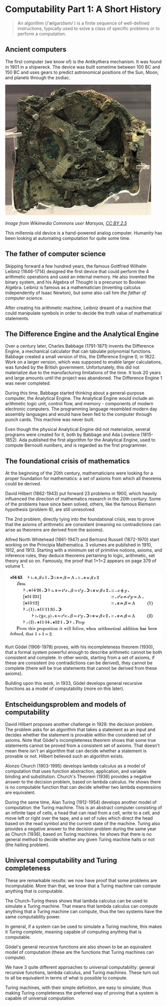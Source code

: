 # Computability Part 1: A Short History

> An algorithm (/ˈælɡərɪðəm/ ) is a finite sequence of well-defined
> instructions, typically used to solve a class of specific problems or
> to perform a computation.

## Ancient computers

The first computer (we know of) is the Antikythera mechanism. It was
found in 1901 in a shipwreck. The device was built sometime between 100
BC and 150 BC and uses gears to predict astronomical positions of the
Sun, Moon, and planets through the zodiac.

![image](device.jpg)

*Image from Wikimedia Commons user Marsyas, [CC BY
2.5](https://creativecommons.org/licenses/by/2.5/)*

This millennia old device is a hand-powered analog computer. Humanity
has been looking at automating computation for quite some time.

## The father of computer science

Skipping forward a few hundred years, the famous Gottfried Wilhelm
Leibniz (1646-1714) designed the first device that could perform the 4
arithmetic operations and used an internal memory. He also invented the
binary system, and his Algebra of Thought is a precursor to Boolean
Algebra. Leibniz is famous as a mathematician (inventing calculus
independently of Isaac Newton), but some also call him *the father of
computer science*.

After creating his arithmetic machine, Leibniz dreamt of a machine that
could manipulate symbols in order to decide the truth value of
mathematical statements.

## The Difference Engine and the Analytical Engine

Over a century later, Charles Babbage (1791-1871) invents the Difference
Engine, a mechanical calculator that can tabulate polynomial functions.
Babbage created a small version of this, the Difference Engine 0, in
1822. Work on a larger version, which was supposed to enable larger
calculations, was funded by the British government. Unfortunately, this
did not materialize due to the manufacturing limitations of the time. It
took 20 years and large amounts until the project was abandoned. The
Difference Engine 1 was never completed.

During this time, Babbage started thinking about a general-purpose
computer, the Analytical Engine. The Analytical Engine would include an
arithmetic logic unit, control flow, and memory - components of modern
electronic computers. The programming language resembled modern day
assembly languages and would have been fed to the computer through punch
cards. This machine was never built.

Even though the physical Analytical Engine did not materialize, several
programs were created for it, both by Babbage and Ada Lovelace
(1815-1852). Ada published the first algorithm for the Analytical
Engine, used to compute Bernoulli numbers, and is regarded as the first
programmer.

## The foundational crisis of mathematics

At the beginning of the 20th century, mathematicians were looking for a
proper foundation for mathematics: a set of axioms from which all
theorems could be derived.

David Hilbert (1862-1943) put forward 23 problems in 1900, which heavily
influenced the direction of mathematics research in the 20th century.
Some of the problems have since been solved, others, like the famous
Riemann hypothesis (problem 8), are still unresolved.

The 2nd problem, directly tying into the foundational crisis, was to
prove that the axioms of arithmetic are consistent (meaning no
contradictions can arise as theorems are derived from the axioms).

Alfred North Whitehead (1861-1947) and Bertrand Russell (1872-1970)
start working on the Principia Mathematica. 3 volumes are published in
1910, 1912, and 1913. Starting with a minimum set of primitive notions,
axioms, and inference rules, they deduce theorems pertaining to logic,
arithmetic, set theory and so on. Famously, the proof that 1+1=2 appears
on page 379 of volume 1.

![image](proof.png)

Kurt Gödel (1906-1978) proves, with his incompleteness theorem (1930),
that a formal system powerful enough to describe arithmetic cannot be
both consistent and complete. In other words, starting from a set of
axioms, if these are consistent (no contradictions can be derived), they
cannot be complete (there will be true statements that cannot be derived
from these axioms).

Building upon this work, in 1933, Gödel develops general recursive
functions as a model of computability (more on this later).

## Entscheidungsproblem and models of computability

David Hilbert proposes another challenge in 1928: the decision problem.
The problem asks for an algorithm that takes a statement as an input and
decides whether the statement is provable within the considered set of
axioms. Note that Gödel's incompleteness theorem shows that some true
statements cannot be proved from a consistent set of axioms. That
doesn't mean there isn't an algorithm that can decide whether a
statement is provable or not. Hilbert believed such an algorithm exists.

Alonzo Church (1903-1995) develops lambda calculus as a model of
computation that uses function abstraction, application, and variable
binding and substitution. Church's Theorem (1936) provides a negative
answer to the decision problem, based on lambda calculus. He shows there
is no computable function that can decide whether two lambda expressions
are equivalent.

During the same time, Alan Turing (1912-1954) develops another model of
computation: the Turing machine. This is an abstract computer consisting
of an infinite tape of cells, a head that can read from a cell, write to
a cell, and move left or right over the tape, and a set of rules which
direct the head based on the read symbol and the current state of the
machine. Turing also provides a negative answer to the decision problem
during the same year as Church (1936), based on Turing machines: he
shows that there is no general method to decide whether any given Turing
machine halts or not (the halting problem).

## Universal computability and Turing completeness

These are remarkable results: we now have proof that some problems are
incomputable. More than that, we know that a Turing machine can compute
anything that is computable.

The Church-Turing thesis shows that lambda calculus can be used to
simulate a Turing machine. That means that lambda calculus can compute
anything that a Turing machine can compute, thus the two systems have
the same computability power.

In general, if a system can be used to simulate a Turing machine, this
makes it *Turing complete*, meaning capable of computing anything that
is computable.

Gödel's general recursive functions are also shown to be an equivalent
model of computation (these are the functions that Turing machines can
compute).

We have 3 quite different approaches to universal computability: general
recursive functions, lambda calculus, and Turing machines. These turn
out to all be equivalent in terms of what is possible to compute.

Turing machines, with their simple definition, are easy to simulate,
thus making Turing completeness the preferred way of proving that a
system is capable of universal computation.
